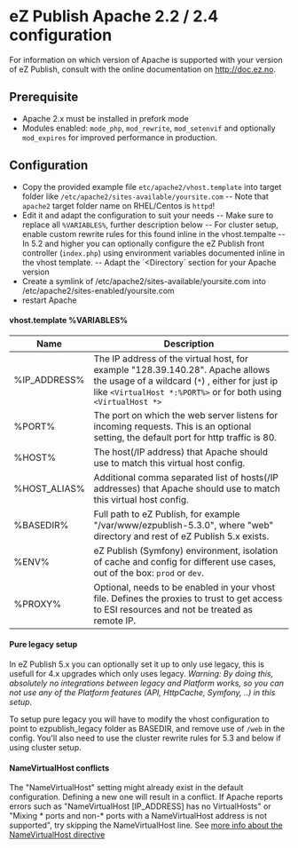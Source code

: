 eZ Publish Apache 2.2 / 2.4  configuration
=========================================

For information on which version of Apache is supported with your version of eZ Publish, consult with the online documentation on http://doc.ez.no.


Prerequisite
------------
- Apache 2.x must be installed in prefork mode
- Modules enabled: `mode_php`, `mod_rewrite`, `mod_setenvif` and optionally `mod_expires` for improved performance in production.


Configuration
------------
- Copy the provided example file `etc/apache2/vhost.template` into target folder like `/etc/apache2/sites-available/yoursite.com`
-- Note that `apache2` target folder name on RHEL/Centos is `httpd`!
- Edit it and adapt the configuration to suit your needs
-- Make sure to replace all `%VARIABLES%`, further description below
-- For cluster setup, enable custom rewrite rules for this found inline in the vhost.tempalte
-- In 5.2 and higher you can optionally configure the eZ Publish front controller (`index.php`) using environment variables documented inline in the vhost template.
-- Adapt the ´<Directory´ section for your Apache version
- Create a symlink of /etc/apache2/sites-available/yoursite.com into /etc/apache2/sites-enabled/yoursite.com
- restart Apache

#### vhost.template %VARIABLES%

| Name         | Description          |
|--------------|----------------------|
| %IP_ADDRESS% | The IP address of the virtual host, for example "128.39.140.28". Apache allows the usage of a wildcard (`*`) , either for just ip like `<VirtualHost *:%PORT%>` or for both using `<VirtualHost *>` |
| %PORT%       | The port on which the web server listens for incoming requests. This is an optional setting, the default port for http traffic is 80. |
| %HOST%       | The host(/IP address) that Apache should use to match this virtual host config. |
| %HOST_ALIAS% | Additional comma separated list of hosts(/IP addresses) that Apache should use to match this virtual host config. |
| %BASEDIR%    | Full path to eZ Publish, for example "/var/www/ezpublish-5.3.0", where "web" directory and rest of eZ Publish 5.x exists. |
| %ENV%        | eZ Publish (Symfony) environment, isolation of cache and config for different use cases, out of the box: `prod` or `dev`. |
| %PROXY%      | Optional, needs to be enabled in your vhost file. Defines the proxies to trust to get access to ESI resources and not be treated as remote IP. |

#### Pure legacy setup

In eZ Publish 5.x you can optionally set it up to only use legacy, this is usefull for 4.x upgrades which only uses legacy.
*Warning: By doing this, absolutely no integrations between legacy and Platform works, so you can not use any of the Platform features (API, HttpCache, Symfony, ..) in this setup.*

To setup pure legacy you will have to modify the vhost configuration to point to ezpublish_legacy folder as BASEDIR, and remove use of `/web` in the config.
You'll also need to use the cluster rewrite rules for 5.3 and below if using cluster setup.

#### NameVirtualHost conflicts

The "NameVirtualHost" setting might already exist in the default configuration. Defining a new one will result in a conflict. If Apache reports errors such as "NameVirtualHost [IP_ADDRESS] has no VirtualHosts" or "Mixing * ports and non-* ports with a NameVirtualHost address is not supported", try skipping the NameVirtualHost line. See [more info about the NameVirtualHost directive](http://httpd.apache.org/docs/2.2/mod/core.html#namevirtualhost)
